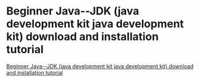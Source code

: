 # Beginner Java--JDK (java development kit java development kit) download and installation tutorial
[Beginner Java--JDK (java development kit java development kit) download and installation tutorial](https://aiwithcloud.com/2022/09/15/beginner_java__jdk_java_development_kit_java_development_kit_download_and_installation_tutorial/)